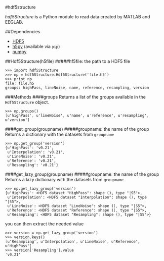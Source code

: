 #hdf5structure

*hdf5Structure* is a Python module to read data created by MATLAB and EEGLAB.

##Dependencies
* [HDF5](http://www.hdfgroup.org/HDF5/)
* [h5py](http://www.h5py.org/) (available via `pip`)
* [numpy](http://www.numpy.org/)

##Hdf5Structure(h5file)
#####hf5file: the path to a HDF5 file

    >>> import hdf5Structure
    >>> np = hdf5Structure.Hdf5Structure('file.h5')
    >>> print np
    file: file.h5
    groups: highPass, lineNoise, name, reference, resampling, version

###Methods
####groups
Returns a list of the groups available in the `Hdf5Structure` object.

    >>> np.groups()
    [u'highPass', u'lineNoise', u'name', u'reference', u'resampling', u'version']

####get\_group(groupname)
#####groupname: the name of the group
Returns a dictionary with the datasets from `groupname`

    >>> np.get_group('version')
    {u'HighPass': 'v0.21',
     u'Interpolation': 'v0.21',
     u'LineNoise': 'v0.21',
     u'Reference': 'v0.21',
     u'Resampling': 'v0.21'}

####get\_lazy\_group(groupname)
#####groupname: the name of the group
Returns a lazy dictionary with the datasets from `groupname`

    >>> np.get_lazy_group('version')
    {u'HighPass': <HDF5 dataset "HighPass": shape (), type "|S5">,
     u'Interpolation': <HDF5 dataset "Interpolation": shape (), type "|S5">,
     u'LineNoise': <HDF5 dataset "LineNoise": shape (), type "|S5">,
     u'Reference': <HDF5 dataset "Reference": shape (), type "|S5">,
     u'Resampling': <HDF5 dataset "Resampling": shape (), type "|S5">}

you can then extract the needed value

    >>> version = np.get_lazy_group('version')
    >>> version.keys()
    [u'Resampling', u'Interpolation', u'LineNoise', u'Reference', u'HighPass']
    >>> version['Resampling'].value
    'v0.21'
